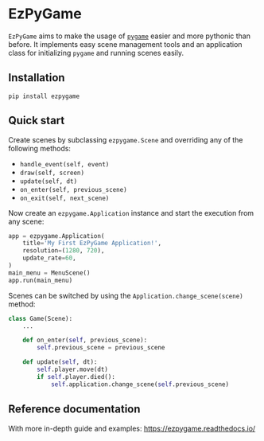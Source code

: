 # EzPyGame

`EzPyGame` aims to make the usage of [`pygame`](https://www.pygame.org/)
easier and more pythonic than before.  It implements easy scene management tools and an application class for initializing `pygame` and running scenes easily.


## Installation

    pip install ezpygame


## Quick start

Create scenes by subclassing `ezpygame.Scene` and overriding any of the following methods:

 - `handle_event(self, event)`
 - `draw(self, screen)`
 - `update(self, dt)`
 - `on_enter(self, previous_scene)`
 - `on_exit(self, next_scene)`

Now create an `ezpygame.Application` instance and start the execution from any scene:

```python
app = ezpygame.Application(
    title='My First EzPyGame Application!',
    resolution=(1280, 720),
    update_rate=60,
)
main_menu = MenuScene()
app.run(main_menu)
```

Scenes can be switched by using the `Application.change_scene(scene)` method:

```python
class Game(Scene):
    ...

    def on_enter(self, previous_scene):
        self.previous_scene = previous_scene

    def update(self, dt):
        self.player.move(dt)
        if self.player.died():
            self.application.change_scene(self.previous_scene)
```

## Reference documentation

With more in-depth guide and examples: https://ezpygame.readthedocs.io/
